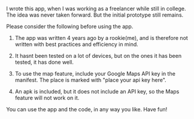 I wrote this app, when I was working as a freelancer while still in college. The idea was never taken forward. But the initial prototype still remains.

Please consider the following before using the app.
1. The app was written 4 years ago by a rookie(me), and is therefore not written with best practices and efficiency in mind.

2. It hasnt been tested on a lot of devices, but on the ones it has been tested, it has done well.

3. To use the map feature, include your Google Maps API key in the manifest. The place is marked with "place your api key here".

4. An apk is included, but it does not include an API key, so the Maps feature will not work on it.

You can use the app and the code, in any way you like. Have fun! 